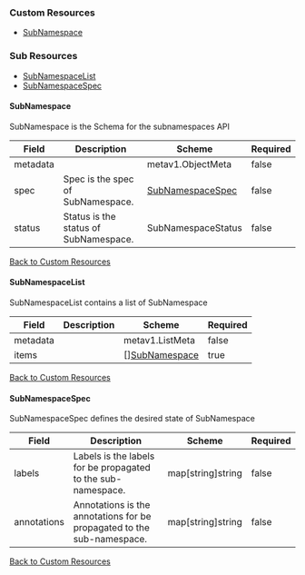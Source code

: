 
### Custom Resources

* [SubNamespace](#subnamespace)

### Sub Resources

* [SubNamespaceList](#subnamespacelist)
* [SubNamespaceSpec](#subnamespacespec)

#### SubNamespace

SubNamespace is the Schema for the subnamespaces API

| Field | Description | Scheme | Required |
| ----- | ----------- | ------ | -------- |
| metadata |  | metav1.ObjectMeta | false |
| spec | Spec is the spec of SubNamespace. | [SubNamespaceSpec](#subnamespacespec) | false |
| status | Status is the status of SubNamespace. | SubNamespaceStatus | false |

[Back to Custom Resources](#custom-resources)

#### SubNamespaceList

SubNamespaceList contains a list of SubNamespace

| Field | Description | Scheme | Required |
| ----- | ----------- | ------ | -------- |
| metadata |  | metav1.ListMeta | false |
| items |  | [][SubNamespace](#subnamespace) | true |

[Back to Custom Resources](#custom-resources)

#### SubNamespaceSpec

SubNamespaceSpec defines the desired state of SubNamespace

| Field | Description | Scheme | Required |
| ----- | ----------- | ------ | -------- |
| labels | Labels is the labels for be propagated to the sub-namespace. | map[string]string | false |
| annotations | Annotations is the annotations for be propagated to the sub-namespace. | map[string]string | false |

[Back to Custom Resources](#custom-resources)
